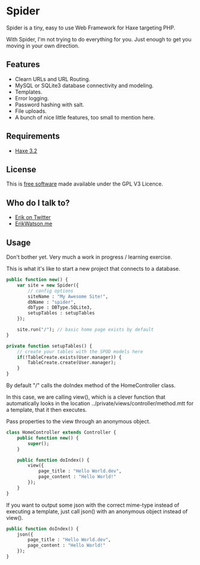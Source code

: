 Spider
======

Spider is a tiny, easy to use Web Framework for Haxe targeting PHP.

With Spider, I'm not trying to do everything for you. Just enough to get you moving in your own direction.


## Features

* Clearn URLs and URL Routing.
* MySQL or SQLite3 database connectivity and modeling.
* Templates.
* Error logging.
* Password hashing with salt.
* File uploads.
* A bunch of nice little features, too small to mention here.


## Requirements

* [Haxe 3.2](http://haxe.org)


## License

This is [free software](https://www.gnu.org/philosophy/free-sw.html) made available under the GPL V3 Licence.


## Who do I talk to?

* [Erik on Twitter](https://twitter.com/championchap)
* [ErikWatson.me](http://erikwatson.me)


## Usage

Don't bother yet. Very much a work in progress / learning exercise.

This is what it's like to start a new project that connects to a database.

```haxe
public function new() {
	var site = new Spider({
		// config options
		siteName : "My Awesome Site!",
		dbName : "spider",
		dbType : DBType.SQLite3,
		setupTables : setupTables
	});

	site.run("/"); // basic home page exists by default
}

private function setupTables() {
	// create your tables with the SPOD models here
	if(!TableCreate.exists(User.manager)) {
		TableCreate.create(User.manager);
	}
}
```

By default "/" calls the doIndex method of the HomeController class.

In this case, we are calling view(), which is a clever function that automatically looks in the location ../private/views/controller/method.mtt for a template, that it then executes.

Pass properties to the view through an anonymous object.


```haxe
class HomeController extends Controller {
	public function new() {
		super();
	}

	public function doIndex() {
		view({
			page_title : "Hello World.dev",
			page_content : "Hello World!"
		});
	}
}
```

If you want to output some json with the correct mime-type instead of executing a template, just call json() with an anonymous object instead of view().

```haxe
public function doIndex() {
	json({
		page_title : "Hello World.dev",
		page_content : "Hello World!"
	});
}
```
